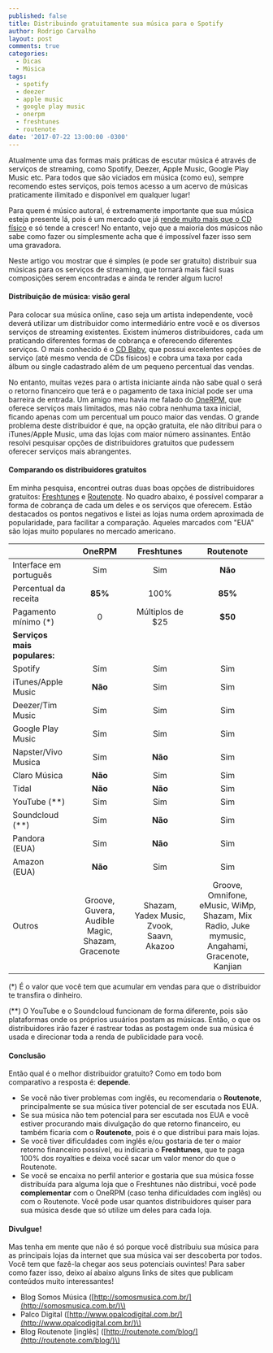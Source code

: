 ```yaml
---
published: false
title: Distribuindo gratuitamente sua música para o Spotify
author: Rodrigo Carvalho
layout: post
comments: true
categories:
  - Dicas
  - Música
tags:
  - spotify
  - deezer
  - apple music
  - google play music
  - onerpm
  - freshtunes
  - routenote
date: '2017-07-22 13:00:00 -0300'
---
```

Atualmente uma das formas mais práticas de escutar música é através de serviços de streaming, como Spotify, Deezer, Apple Music, Google Play Music etc. Para todos que são viciados em música (como eu), sempre recomendo estes serviços, pois temos acesso a um acervo de músicas praticamente ilimitado e disponível em qualquer lugar!

Para quem é músico autoral, é extremamente importante que sua música esteja presente lá, pois é um mercado que já [rende muito mais que o CD físico](http://g1.globo.com/musica/noticia/streaming-de-musica-cresce-52-no-brasil-em-2016-e-ja-rende-o-triplo-de-venda-de-discos.ghtml) e só tende a crescer! No entanto, vejo que a maioria dos músicos não sabe como fazer ou simplesmente acha que é impossível fazer isso sem uma gravadora.

Neste artigo vou mostrar que é simples (e pode ser gratuito) distribuir sua músicas para os serviços de streaming, que tornará mais fácil suas composições serem encontradas e ainda te render algum lucro!

<!-- more -->

#### Distribuição de música: visão geral

Para colocar sua música online, caso seja um artista independente, você deverá utilizar um distribuidor como intermediário entre você e os diversos serviços de streaming existentes. Existem inúmeros distribuidores, cada um praticando diferentes formas de cobrança e oferecendo diferentes serviços. O mais conhecido é o [CD Baby](https://pt.members.cdbaby.com/), que possui excelentes opções de serviço (até mesmo venda de CDs físicos) e cobra uma taxa por cada álbum ou single cadastrado além de um pequeno percentual das vendas.

No entanto, muitas vezes para o artista iniciante ainda não sabe qual o será o retorno financeiro que terá e o pagamento de taxa inicial pode ser uma barreira de entrada. Um amigo meu havia me falado do [OneRPM](https://www.onerpm.com/), que oferece serviços mais limitados, mas não cobra nenhuma taxa inicial, ficando apenas com um percentual um pouco maior das vendas. O grande problema deste distribuidor é que, na opção gratuita, ele não ditribui para o iTunes/Apple Music, uma das lojas com maior número assinantes. Então resolvi pesquisar opções de distribuidores gratuitos que pudessem oferecer serviços mais abrangentes.

#### Comparando os distribuidores gratuitos

Em minha pesquisa, encontrei outras duas boas opções de distribuidores gratuitos: [Freshtunes](https://freshtunes.com/) e [Routenote](https://routenote.com/). No quadro abaixo, é possível comparar a forma de cobrança de cada um deles e os serviços que oferecem. Estão destacados os pontos negativos e listei as lojas numa ordem aproximada de popularidade, para facilitar a comparação. Aqueles marcados com "EUA" são lojas muito populares no mercado americano.

|  | OneRPM | Freshtunes | Routenote |
| :--- | :---: | :---: | :---: |
| Interface em português | Sim | Sim | **Não** |
| Percentual da receita | **85%** | 100% | **85%** |
| Pagamento mínimo \(\*\) | 0 | Múltiplos de $25 | **$50** |
| **Serviços mais populares:** |  |  |  |
| Spotify | Sim | Sim | Sim |
| iTunes/Apple Music | **Não** | Sim | Sim |
| Deezer/Tim Music | Sim | Sim | Sim |
| Google Play Music | Sim | Sim | Sim |
| Napster/Vivo Musica | Sim | **Não** | Sim |
| Claro Música | **Não** | Sim | Sim |
| Tidal | **Não** | **Não** | Sim |
| YouTube \(\*\*\) | Sim | Sim | Sim |
| Soundcloud  \(\*\*\) | Sim | **Não** | Sim |
| Pandora \(EUA\) | Sim | **Não** | Sim |
| Amazon \(EUA\) | **Não** | Sim | Sim |
| Outros | Groove, Guvera, Audible Magic, Shazam, Gracenote | Shazam, Yadex Music, Zvook, Saavn, Akazoo | Groove, Omnifone, eMusic, WiMp, Shazam, Mix Radio, Juke mymusic, Angahami, Gracenote, Kanjian |

\(\*\) É o valor que você tem que acumular em vendas para que o distribuidor te transfira o dinheiro.

\(\*\*\) O YouTube e o Soundcloud funcionam de forma diferente, pois são plataformas onde os próprios usuários postam as músicas. Então, o que os distribuidores irão fazer é rastrear todas as postagem onde sua música é usada e direcionar toda a renda de publicidade para você.

#### Conclusão

Então qual é o melhor distribuidor gratuito? Como em todo bom comparativo a resposta é: **depende**.

- Se você não tiver problemas com inglês, eu recomendaria o **Routenote**, principalmente se sua música tiver potencial de ser escutada nos EUA.   
- Se sua música não tem potencial para ser escutada nos EUA e você estiver procurando mais divulgação do que retorno financeiro, eu também ficaria com o **Routenote**, pois é o que distribui para mais lojas.
- Se você tiver dificuldades com inglês e/ou gostaria de ter o maior retorno financeiro possível, eu indicaria o **Freshtunes**, que te paga 100% dos royalties e deixa você sacar um valor menor do que o Routenote.
- Se você se encaixa no perfil anterior e gostaria que sua música fosse distribuída para alguma loja que o Freshtunes não distribui, você pode **complementar** com o OneRPM (caso tenha dificuldades com inglês) ou com o Routenote. Você pode usar quantos distribuidores quiser para sua música desde que só utilize um deles para cada loja.

#### Divulgue!

Mas tenha em mente que não é só porque você distribuiu sua música para as principais lojas da internet que sua música vai ser descoberta por todos. Você tem que fazê-la chegar aos seus potenciais ouvintes! Para saber como fazer isso, deixo aí abaixo alguns links de sites que publicam conteúdos muito interessantes!

- Blog Somos Música \([http://somosmusica.com.br/](http://somosmusica.com.br/)\)
- Palco Digital \([http://www.opalcodigital.com.br/](http://www.opalcodigital.com.br/)\)
- Blog Routenote \[inglês\] \([http://routenote.com/blog/](http://routenote.com/blog/)\)
